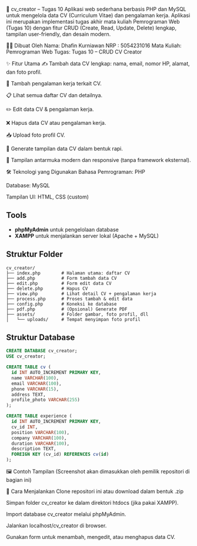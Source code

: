 📄 cv_creator – Tugas 10
Aplikasi web sederhana berbasis PHP dan MySQL untuk mengelola data CV (Curriculum Vitae) dan pengalaman kerja. Aplikasi ini merupakan implementasi tugas akhir mata kuliah Pemrograman Web (Tugas 10) dengan fitur CRUD (Create, Read, Update, Delete) lengkap, tampilan user-friendly, dan desain modern.

👨‍🎓 Dibuat Oleh
Nama: Dhafin Kurniawan
NRP : 5054231016
Mata Kuliah: Pemrograman Web
Tugas: Tugas 10 – CRUD CV Creator

✨ Fitur Utama
✍️ Tambah data CV lengkap: nama, email, nomor HP, alamat, dan foto profil.

🧾 Tambah pengalaman kerja terkait CV.

📋 Lihat semua daftar CV dan detailnya.

✏️ Edit data CV & pengalaman kerja.

❌ Hapus data CV atau pengalaman kerja.

📥 Upload foto profil CV.

📄 Generate tampilan data CV dalam bentuk rapi.

🎨 Tampilan antarmuka modern dan responsive (tanpa framework eksternal).

🛠️ Teknologi yang Digunakan
Bahasa Pemrograman: PHP

Database: MySQL

Tampilan UI: HTML, CSS (custom)

## Tools

- **phpMyAdmin** untuk pengelolaan database
- **XAMPP** untuk menjalankan server lokal (Apache + MySQL)

## Struktur Folder

```
cv_creator/
├── index.php        # Halaman utama: daftar CV
├── add.php          # Form tambah data CV
├── edit.php         # Form edit data CV
├── delete.php       # Hapus CV
├── view.php         # Lihat detail CV + pengalaman kerja
├── process.php      # Proses tambah & edit data
├── config.php       # Koneksi ke database
├── pdf.php          # (Opsional) Generate PDF
├── assets/          # Folder gambar, foto profil, dll
│   └── uploads/     # Tempat menyimpan foto profil
```

## Struktur Database

```sql
CREATE DATABASE cv_creator;
USE cv_creator;

CREATE TABLE cv (
  id INT AUTO_INCREMENT PRIMARY KEY,
  name VARCHAR(100),
  email VARCHAR(100),
  phone VARCHAR(15),
  address TEXT,
  profile_photo VARCHAR(255)
);

CREATE TABLE experience (
  id INT AUTO_INCREMENT PRIMARY KEY,
  cv_id INT,
  position VARCHAR(100),
  company VARCHAR(100),
  duration VARCHAR(100),
  description TEXT,
  FOREIGN KEY (cv_id) REFERENCES cv(id)
);
```


🖼️ Contoh Tampilan
(Screenshot akan dimasukkan oleh pemilik repositori di bagian ini)

📌 Cara Menjalankan
Clone repositori ini atau download dalam bentuk .zip

Simpan folder cv_creator ke dalam direktori htdocs (jika pakai XAMPP).

Import database cv_creator melalui phpMyAdmin.

Jalankan localhost/cv_creator di browser.

Gunakan form untuk menambah, mengedit, atau menghapus data CV.

